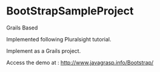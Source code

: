 BootStrapSampleProject
======================

Grails Based

Implemented following Pluralsight tutorial.

Implement as a Grails project.

Access the demo at :  http://www.javagrasp.info/Bootstrap/ 

